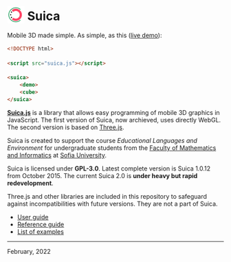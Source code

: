 # <img src="logo.min.png" height="40" style="position:relative; top:7px;"/> Suica

Mobile 3D made simple. As simple, as this ([live demo](https://boytchev.github.io/suica/examples/minimal-example.html)):
```html
<!DOCTYPE html>

<script src="suica.js"></script>

<suica>
    <demo>
    <cube>
</suica>
```

[**Suica.js**](https://github.com/boytchev/suica) is a library that allows easy
programming of mobile 3D graphics in JavaScript. The first version of Suica, now
archieved, uses directly WebGL. The second version is based on
[Three.js](https://threejs.org).

Suica is created to support the course *Educational Languages and Environment*
for undergraduate students from the
[Faculty of Mathematics and Informatics](https://www.fmi.uni-sofia.bg/en) at
[Sofia University](https://www.uni-sofia.bg/index.php/eng).


Suica is licensed under **GPL-3.0**. Latest complete version is Suica 1.0.12 from
October 2015. The current Suica 2.0 is **under heavy but rapid redevelopment**.

Three.js and other libraries are included in this repository to safeguard against incompatibilities
with future versions. They are not a part of Suica.


- [User guide](docs/user-guide.md)
- [Reference guide](docs/reference-guide.md)
- [List of examples](docs/examples.md)



---

February, 2022